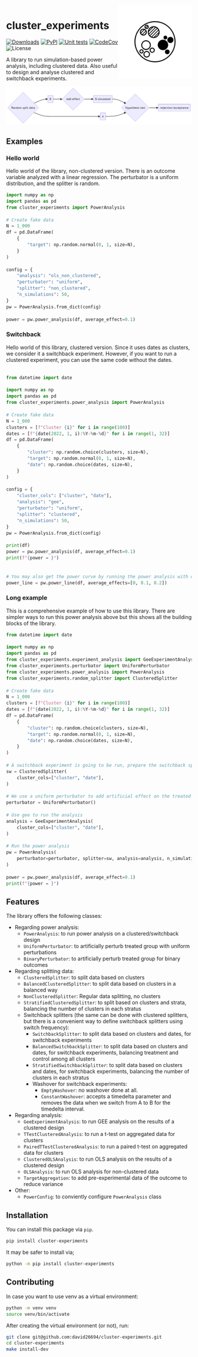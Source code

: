 <img src="theme/icon-cluster.png" width=200 height=200 align="right">


# cluster_experiments

[![Downloads](https://pepy.tech/badge/cluster-experiments)](
https://pepy.tech/project/cluster-experiments)
[![PyPI](https://img.shields.io/pypi/v/cluster-experiments)](
https://pypi.org/project/cluster-experiments/)
[![Unit tests](https://github.com/david26694/cluster-experiments/workflows/Release%20unit%20Tests/badge.svg)](https://github.com/david26694/cluster-experiments/actions)
[![CodeCov](
https://codecov.io/gh/david26694/cluster-experiments/branch/main/graph/badge.svg)](https://app.codecov.io/gh/david26694/cluster-experiments/)
![License](https://img.shields.io/github/license/david26694/cluster-experiments)

A library to run simulation-based power analysis, including clustered data. Also useful to design and analyse clustered and switchback experiments.


<img src="theme/flow.png">

## Examples

### Hello world

Hello world of the library, non-clustered version. There is an outcome variable analyzed with a linear regression. The perturbator is a uniform distribution, and the splitter is random.

```python title="Non-clustered"
import numpy as np
import pandas as pd
from cluster_experiments import PowerAnalysis

# Create fake data
N = 1_000
df = pd.DataFrame(
    {
        "target": np.random.normal(0, 1, size=N),
    }
)

config = {
    "analysis": "ols_non_clustered",
    "perturbator": "uniform",
    "splitter": "non_clustered",
    "n_simulations": 50,
}
pw = PowerAnalysis.from_dict(config)

power = pw.power_analysis(df, average_effect=0.1)
```

### Switchback

Hello world of this library, clustered version. Since it uses dates as clusters, we consider it a switchback experiment. However, if you want to run a clustered experiment, you can use the same code without the dates.

```python title="Switchback - config-based"

from datetime import date

import numpy as np
import pandas as pd
from cluster_experiments.power_analysis import PowerAnalysis

# Create fake data
N = 1_000
clusters = [f"Cluster {i}" for i in range(100)]
dates = [f"{date(2022, 1, i):%Y-%m-%d}" for i in range(1, 32)]
df = pd.DataFrame(
    {
        "cluster": np.random.choice(clusters, size=N),
        "target": np.random.normal(0, 1, size=N),
        "date": np.random.choice(dates, size=N),
    }
)

config = {
    "cluster_cols": ["cluster", "date"],
    "analysis": "gee",
    "perturbator": "uniform",
    "splitter": "clustered",
    "n_simulations": 50,
}
pw = PowerAnalysis.from_dict(config)

print(df)
power = pw.power_analysis(df, average_effect=0.1)
print(f"{power = }")


# You may also get the power curve by running the power analysis with different average effects
power_line = pw.power_line(df, average_effects=[0, 0.1, 0.2])
```

### Long example

This is a comprehensive example of how to use this library. There are simpler ways to run this power analysis above but this shows all the building blocks of the library.

```python title="Switchback - using classes"
from datetime import date

import numpy as np
import pandas as pd
from cluster_experiments.experiment_analysis import GeeExperimentAnalysis
from cluster_experiments.perturbator import UniformPerturbator
from cluster_experiments.power_analysis import PowerAnalysis
from cluster_experiments.random_splitter import ClusteredSplitter

# Create fake data
N = 1_000
clusters = [f"Cluster {i}" for i in range(100)]
dates = [f"{date(2022, 1, i):%Y-%m-%d}" for i in range(1, 32)]
df = pd.DataFrame(
    {
        "cluster": np.random.choice(clusters, size=N),
        "target": np.random.normal(0, 1, size=N),
        "date": np.random.choice(dates, size=N),
    }
)

# A switchback experiment is going to be run, prepare the switchback splitter for the analysis
sw = ClusteredSplitter(
    cluster_cols=["cluster", "date"],
)

# We use a uniform perturbator to add artificial effect on the treated on the power analysis
perturbator = UniformPerturbator()

# Use gee to run the analysis
analysis = GeeExperimentAnalysis(
    cluster_cols=["cluster", "date"],
)

# Run the power analysis
pw = PowerAnalysis(
    perturbator=perturbator, splitter=sw, analysis=analysis, n_simulations=50
)

power = pw.power_analysis(df, average_effect=0.1)
print(f"{power = }")
```

## Features

The library offers the following classes:

* Regarding power analysis:
    * `PowerAnalysis`: to run power analysis on a clustered/switchback design
    * `UniformPerturbator`: to artificially perturb treated group with uniform perturbations
    * `BinaryPerturbator`: to artificially perturb treated group for binary outcomes
* Regarding splitting data:
    * `ClusteredSplitter`: to split data based on clusters
    * `BalancedClusteredSplitter`: to split data based on clusters in a balanced way
    * `NonClusteredSplitter`: Regular data splitting, no clusters
    * `StratifiedClusteredSplitter`: to split based on clusters and strata, balancing the number of clusters in each stratus
    * Switchback splitters (the same can be done with clustered splitters, but there is a convenient way to define switchback splitters using switch frequency):
        * `SwitchbackSplitter`: to split data based on clusters and dates, for switchback experiments
        * `BalancedSwitchbackSplitter`: to split data based on clusters and dates, for switchback experiments, balancing treatment and control among all clusters
        * `StratifiedSwitchbackSplitter`: to split data based on clusters and dates, for switchback experiments, balancing the number of clusters in each stratus
        * Washover for switchback experiments:
            * `EmptyWashover`: no washover done at all.
            * `ConstantWashover`: accepts a timedelta parameter and removes the data when we switch from A to B for the timedelta interval.
* Regarding analysis:
    * `GeeExperimentAnalysis`: to run GEE analysis on the results of a clustered design
    * `TTestClusteredAnalysis`: to run a t-test on aggregated data for clusters
    * `PairedTTestClusteredAnalysis`: to run a paired t-test on aggregated data for clusters
    * `ClusteredOLSAnalysis`: to run OLS analysis on the results of a clustered design
    * `OLSAnalysis`: to run OLS analysis for non-clustered data
    * `TargetAggregation`: to add pre-experimental data of the outcome to reduce variance
* Other:
    * `PowerConfig`: to conviently configure `PowerAnalysis` class

## Installation

You can install this package via `pip`.

```bash
pip install cluster-experiments
```

It may be safer to install via;

```bash
python -m pip install cluster-experiments
```

## Contributing

In case you want to use venv as a virtual environment:
```bash
python -m venv venv
source venv/bin/activate
```

After creating the virtual environment (or not), run:
```bash
git clone git@github.com:david26694/cluster-experiments.git
cd cluster-experiments
make install-dev
```

